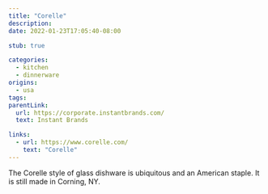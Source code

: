 ```yaml
---
title: "Corelle"
description:
date: 2022-01-23T17:05:40-08:00

stub: true

categories:
  - kitchen
  - dinnerware
origins:
  - usa
tags:
parentLink:
  url: https://corporate.instantbrands.com/
  text: Instant Brands

links:
  - url: https://www.corelle.com/
    text: "Corelle"
---
```


The Corelle style of glass dishware is ubiquitous and an American staple. It is
still made in Corning, NY.
